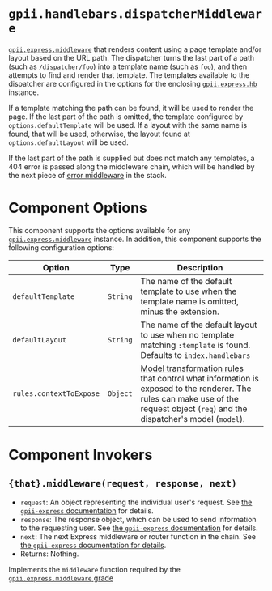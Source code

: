 # `gpii.handlebars.dispatcherMiddleware`

[`gpii.express.middleware`](https://github.com/GPII/gpii-express/blob/master/docs/middleware.md) that renders content
using a page template and/or layout based on the URL path.  The dispatcher turns the last part of a path (such as
`/dispatcher/foo`) into a template name (such as `foo`), and then attempts to find and render that template.  The
templates available to the dispatcher are  configured in the options for the enclosing [`gpii.express.hb`](handlebars.md)
instance.

If a template matching the path can be found, it will be used to render the page.  If the last part of the path is
omitted, the template configured by `options.defaultTemplate` will be used.  If a layout with the same name is found,
that will be used, otherwise, the layout found at `options.defaultLayout` will be used.

If the last part of the path is supplied but does not match any templates, a 404 error is passed along the middleware
chain, which will be handled by the next piece of [error middleware](https://github.com/GPII/gpii-express/blob/master/docs/errorMiddleware.md)
in the stack.

# Component Options

This component supports the options available for any [`gpii.express.middleware`](https://github.com/GPII/gpii-express/blob/master/docs/middleware.md)
instance.  In addition, this component supports the following configuration options:

| Option                  | Type     | Description |
| ----------------------- | -------- | ----------- |
| `defaultTemplate`       | `String` | The name of the default template to use when the template name is omitted, minus the extension. |
| `defaultLayout`         | `String` | The name of the default layout to use when no template matching `:template` is found.  Defaults to `index.handlebars` |
| `rules.contextToExpose` | `Object` | [Model transformation rules](docs.fluidproject.org/infusion/development/ModelTransformationAPI.html) that control what information is exposed to the renderer. The rules can make use of the request object (`req`) and the dispatcher's model (`model`). |

# Component Invokers

## `{that}.middleware(request, response, next)`
* `request`: An object representing the individual user's request.  See [the `gpii-express` documentation](https://github.com/GPII/gpii-express/blob/master/docs/express.md#the-express-request-object) for details.
* `response`: The response object, which can be used to send information to the requesting user.  See [the `gpii-express` documentation](https://github.com/GPII/gpii-express/blob/master/docs/express.md#the-express-response-object) for details.
* `next`: The next Express middleware or router function in the chain.  See [the `gpii-express` documentation for details](https://github.com/GPII/gpii-express/blob/master/docs/middleware.md#what-is-middleware).
* Returns: Nothing.

Implements the `middleware` function required by the [`gpii.express.middleware` grade](https://github.com/GPII/gpii-express/blob/master/docs/middleware.md)